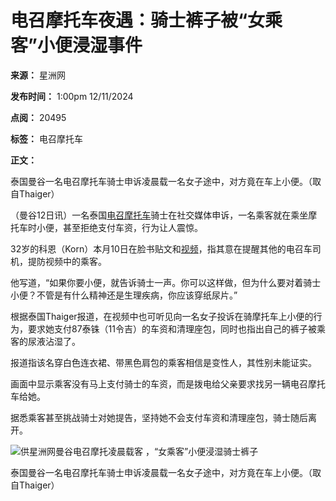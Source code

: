 # 电召摩托车夜遇：骑士裤子被“女乘客”小便浸湿事件

**来源：** 星洲网

**发布时间：** 1:00pm 12/11/2024

**点阅：** 20495

**标签：** 电召摩托车

**正文：**

泰国曼谷一名电召摩托车骑士申诉凌晨载一名女子途中，对方竟在车上小便。（取自Thaiger）

（曼谷12日讯）一名泰国[电召摩托车](/tag/%e7%94%b5%e5%8f%ac%e6%91%a9%e6%89%98%e8%bd%a6/)骑士在社交媒体申诉，一名乘客就在乘坐摩托车时小便，甚至拒绝支付车资，行为让人震惊。

32岁的科恩（Korn）本月10日在脸书贴文和[视频](https://www.facebook.com/watch/?v=570820988862423&t=0)，指其意在提醒其他的电召车司机，提防视频中的乘客。

他写道，“如果你要小便，就告诉骑士一声。你可以这样做，但为什么要对着骑士小便？不管是有什么精神还是生理疾病，你应该穿纸尿片。”

根据泰国Thaiger报道，在视频中也可听见向一名女子投诉在骑摩托车上小便的行为，要求她支付87泰铢（11令吉）的车资和清理座包，同时也指出自己的裤子被乘客的尿液沾湿了。

报道指该名穿白色连衣裙、带黑色肩包的乘客相信是变性人，其性别未能证实。

画面中显示乘客没有马上支付骑士的车资，而是拨电给父亲要求找另一辆电召摩托车给她。

据悉乘客甚至挑战骑士对她提告，坚持她不会支付车资和清理座包，骑士随后离开。

![供星洲网曼谷电召摩托凌晨载客 ，“女乘客”小便浸湿骑士裤子](https://www.sinchew.com.my/wp-content/uploads/2024/11/e4be9be6989fe6b4b2e7bd91e69bbce8b0b7e794b5e58face691a9e68998e5878ce699a8e8bdbde5aea2-efbc8ce2809ce5a5b3e4b998e5aea2e2809de5b08fe4bebf.jpg)

泰国曼谷一名电召摩托车骑士申诉凌晨载一名女子途中，对方竟在车上小便。（取自Thaiger）
